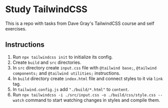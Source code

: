 # Study TailwindCSS

This is a repo with tasks from Dave Gray's TailwindCSS course and self exercises.

## Instructions

1. Run `npx tailwindcss init` to initialize its config.
2. Create `build` and `src` directories.
3. In `src` directory create `input.css` file with `@tailwind base;`, `@tailwind components;` and `@tailwind utilities;` instructions.
4. In `build` directory create `index.html` file and connect styles to it via `link` tag.
5. In `tailwind.config.js` add `"./build/*.html"` to `content`.
6. Run `npx tailwindcss -i ./src/input.css -o ./build/css/style.css --watch` command to start watching changes in styles and compile them.